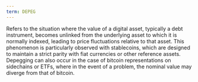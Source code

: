 ```yaml
---
term: DEPEG
---
```


Refers to the situation where the value of a digital asset, typically a debt instrument, becomes unlinked from the underlying asset to which it is normally indexed, leading to price fluctuations relative to that asset. This phenomenon is particularly observed with stablecoins, which are designed to maintain a strict parity with fiat currencies or other reference assets. Depegging can also occur in the case of bitcoin representations on sidechains or ETFs, where in the event of a problem, the nominal value may diverge from that of bitcoin.